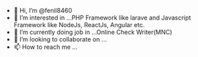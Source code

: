 - 👋 Hi, I’m @fenil8460
- 👀 I’m interested in ...PHP Framework like larave and Javascript Framework like NodeJs, ReactJs, Angular etc.
- 🌱 I’m currently doing job in ...Online Check Writer(MNC)
- 💞️ I’m looking to collaborate on ...
- 📫 How to reach me ...

<!---
fenil8460/fenil8460 is a ✨ special ✨ repository because its `README.md` (this file) appears on your GitHub profile.
You can click the Preview link to take a look at your changes.
--->
